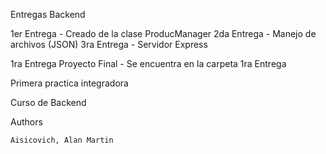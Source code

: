 Entregas Backend

1er Entrega - Creado de la clase ProducManager
2da Entrega - Manejo de archivos (JSON)
3ra Entrega - Servidor Express

1ra Entrega Proyecto Final - Se encuentra en la carpeta 1ra Entrega

Primera practica integradora

Curso de Backend

Authors

    Aisicovich, Alan Martin
